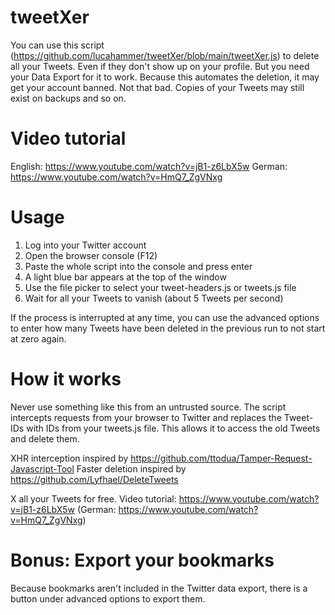 # tweetXer

You can use this script (https://github.com/lucahammer/tweetXer/blob/main/tweetXer.js) to delete all your Tweets. Even if they don't show up on your profile. But you need your Data Export for it to work.
Because this automates the deletion, it may get your account banned. Not that bad. Copies of your Tweets may still exist on backups and so on.

# Video tutorial 
English: https://www.youtube.com/watch?v=jB1-z6LbX5w 
German: https://www.youtube.com/watch?v=HmQ7_ZgVNxg

 # Usage
 1. Log into your Twitter account
 2. Open the browser console (F12)
 3. Paste the whole script into the console and press enter
 4. A light blue bar appears at the top of the window
 5. Use the file picker to select your tweet-headers.js or tweets.js file
 6. Wait for all your Tweets to vanish (about 5 Tweets per second)

 If the process is interrupted at any time, you can use the advanced options to enter how many Tweets have been deleted in the previous run to not start at zero again.

 # How it works
 Never use something like this from an untrusted source. The script intercepts requests from your browser to Twitter and replaces the Tweet-IDs
 with IDs from your tweets.js file. This allows it to access the old Tweets and delete them.

 XHR interception inspired by https://github.com/ttodua/Tamper-Request-Javascript-Tool
 Faster deletion inspired by https://github.com/Lyfhael/DeleteTweets

X all your Tweets for free. Video tutorial: https://www.youtube.com/watch?v=jB1-z6LbX5w (German: https://www.youtube.com/watch?v=HmQ7_ZgVNxg) 

# Bonus: Export your bookmarks
Because bookmarks aren't included in the Twitter data export, there is a button under advanced options to export them.
